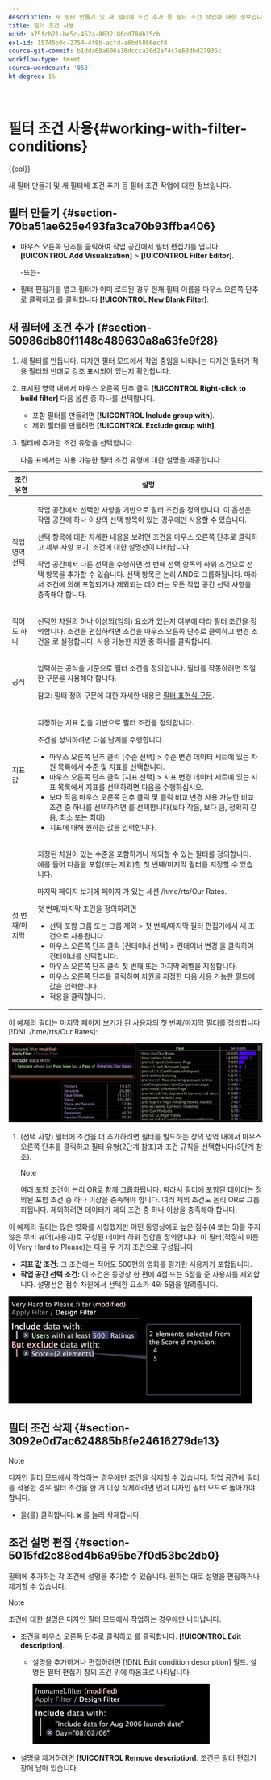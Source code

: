 ```yaml
---
description: 새 필터 만들기 및 새 필터에 조건 추가 등 필터 조건 작업에 대한 정보입니다.
title: 필터 조건 사용
uuid: a75fcb21-be5c-452a-8632-86cd78db15cb
exl-id: 15745b0c-2754-4f8b-acfd-a6bd5886ecf8
source-git-commit: b1dda69a606a16dccca30d2a74c7e63dbd27936c
workflow-type: tm+mt
source-wordcount: '852'
ht-degree: 1%

---
```


# 필터 조건 사용{#working-with-filter-conditions}

{{eol}}

새 필터 만들기 및 새 필터에 조건 추가 등 필터 조건 작업에 대한 정보입니다.

## 필터 만들기 {#section-70ba51ae625e493fa3ca70b93ffba406}

* 마우스 오른쪽 단추를 클릭하여 작업 공간에서 필터 편집기를 엽니다. **[!UICONTROL Add Visualization]** > **[!UICONTROL Filter Editor]**.

   -또는-

* 필터 편집기를 열고 필터가 이미 로드된 경우 현재 필터 이름을 마우스 오른쪽 단추로 클릭하고 를 클릭합니다 **[!UICONTROL New Blank Filter]**.

## 새 필터에 조건 추가 {#section-50986db80f1148c489630a8a63fe9f28}

1. 새 필터를 만듭니다. 디자인 필터 모드에서 작업 중임을 나타내는 디자인 필터가 적용 필터와 반대로 강조 표시되어 있는지 확인합니다.
1. 표시된 영역 내에서 마우스 오른쪽 단추 클릭 **[!UICONTROL Right-click to build filter]** 다음 옵션 중 하나를 선택합니다.

   * 포함 필터를 만들려면 **[!UICONTROL Include group with]**.
   * 제외 필터를 만들려면 **[!UICONTROL Exclude group with]**.

1. 필터에 추가할 조건 유형을 선택합니다.

   다음 표에서는 사용 가능한 필터 조건 유형에 대한 설명을 제공합니다.

<table id="table_3B35B57FF32349F09E91E8256FF1672A"> 
 <thead> 
  <tr> 
   <th colname="col1" class="entry"> 조건 유형 </th> 
   <th colname="col2" class="entry"> 설명 </th> 
  </tr>
 </thead>
 <tbody> 
  <tr> 
   <td colname="col1"> <p>작업 영역 선택 </p> </td> 
   <td colname="col2"> <p>작업 공간에서 선택한 사항을 기반으로 필터 조건을 정의합니다. 이 옵션은 작업 공간에 하나 이상의 선택 항목이 있는 경우에만 사용할 수 있습니다. </p> <p>선택 항목에 대한 자세한 내용을 보려면 조건을 마우스 오른쪽 단추로 클릭하고 <span class="uicontrol"> 세부 사항 보기</span>. 조건에 대한 설명선이 나타납니다. </p> <p>작업 공간에서 다른 선택을 수행하면 첫 번째 선택 항목의 하위 조건으로 선택 항목을 추가할 수 있습니다. 선택 항목은 논리 AND로 그룹화됩니다. 따라서 조건에 의해 포함되거나 제외되는 데이터는 모든 작업 공간 선택 사항을 충족해야 합니다. </p> </td> 
  </tr> 
  <tr> 
   <td colname="col1"> <p>적어도 하나 </p> </td> 
   <td colname="col2">선택한 차원의 하나 이상의(임의) 요소가 있는지 여부에 따라 필터 조건을 정의합니다. 조건을 편집하려면 조건을 마우스 오른쪽 단추로 클릭하고 <span class="uicontrol"> 변경</span> 조건을 로 설정합니다. 사용 가능한 차원 중 하나를 클릭합니다. </td> 
  </tr> 
  <tr> 
   <td colname="col1"> <p>공식 </p> </td> 
   <td colname="col2"> <p>입력하는 공식을 기준으로 필터 조건을 정의합니다. 필터를 작동하려면 적절한 구문을 사용해야 합니다. </p> <p> <p>참고: 필터 정의 구문에 대한 자세한 내용은 <a href="../../../../home/c-get-started/c-qry-lang-syntx/c-syntx-fltr-exp.md#concept-72f2563f809747a2a3cff7ec72462a15"> 필터 표현식 구문</a>. </p> </p> </td> 
  </tr> 
  <tr> 
   <td colname="col1"> <p>지표 값 </p> </td> 
   <td colname="col2"> <p>지정하는 지표 값을 기반으로 필터 조건을 정의합니다. </p> <p>조건을 정의하려면 다음 단계를 수행합니다. 
     <ul id="ul_B69D31258A36460E94535709239CD165"> 
      <li id="li_51317A681E654DD7A9D997DF9F2F22BA">마우스 오른쪽 단추 클릭 <span class="uicontrol"> [수준 선택]</span> &gt; <span class="uicontrol"> 수준 변경</span> 데이터 세트에 있는 차원 목록에서 수준 및 지표를 선택합니다. </li> 
      <li id="li_975E56C335824FDCB988344952DE2E9F">마우스 오른쪽 단추 클릭 <span class="uicontrol"> [지표 선택]</span> &gt; <span class="uicontrol"> 지표 변경</span> 데이터 세트에 있는 지표 목록에서 지표를 선택하려면 다음을 수행하십시오. </li> 
      <li id="li_D00B3AF3D8DE472C9D0E9EABBBCAAF61">보다 작음 마우스 오른쪽 단추 클릭 및 클릭 <span class="uicontrol"> 비교 변경</span> 사용 가능한 비교 조건 중 하나를 선택하려면 를 선택합니다(보다 작음, 보다 큼, 정확히 같음, 최소 또는 최대). </li> 
      <li id="li_3334CE0A0950448590E5442AB243F46B">지표에 대해 원하는 값을 입력합니다. </li> 
     </ul> </p> </td> 
  </tr> 
  <tr> 
   <td colname="col1"> <p>첫 번째/마지막 </p> </td> 
   <td colname="col2"> <p>지정된 차원이 있는 수준을 포함하거나 제외할 수 있는 필터를 정의합니다. 예를 들어 다음을 포함(또는 제외)할 첫 번째/마지막 필터를 지정할 수 있습니다. </p> <p>마지막 페이지 보기에 페이지 가 있는 세션 <span class="filepath"> /hme/rts/Our Rates</span>. </p> <p>첫 번째/마지막 조건을 정의하려면 
     <ul id="ul_5AD916DA093844B8AC70127B1EB9BFC8"> 
      <li id="li_AB9FF22ADC8843A79856FED60B9478FA">선택 <span class="uicontrol"> 포함 그룹</span> 또는 <span class="uicontrol"> 그룹 제외</span> &gt; <span class="uicontrol"> 첫 번째/마지막</span> 필터 편집기에서 새 조건으로 사용됩니다. </li> 
      <li id="li_92F536FCC2A74DDE97F66C6C45ACC3DC">마우스 오른쪽 단추 클릭 <span class="uicontrol"> [컨테이너 선택]</span> &gt; <span class="uicontrol"> 컨테이너 변경</span> 을 클릭하여 컨테이너를 선택합니다. </li> 
      <li id="li_1E5DBE04ABC74D84B7C0EF6886CDB5DC">마우스 오른쪽 단추 클릭 <span class="uicontrol"> 첫 번째</span> 또는 <span class="uicontrol"> 마지막</span> 레벨을 지정합니다. </li> 
      <li id="li_8B73EBF5D06E4513B5F0376EB2805D1C">마우스 오른쪽 단추를 클릭하여 차원을 지정한 다음 사용 가능한 필드에 값을 입력합니다. </li> 
      <li id="li_A9E02EF6C6004DDF9B00EB853B6E54EE"><span class="uicontrol">적용</span>을 클릭합니다. </li> 
     </ul> </p> </td> 
  </tr> 
 </tbody> 
</table>

이 예제의 필터는 마지막 페이지 보기가 된 사용자의 첫 번째/마지막 필터를 정의합니다 [!DNL /hme/rts/Our Rates]:

![](assets/client-fil2.png)

1. (선택 사항) 필터에 조건을 더 추가하려면 필터를 빌드하는 창의 영역 내에서 마우스 오른쪽 단추를 클릭하고 필터 유형(2단계 참조)과 조건 규칙을 선택합니다(3단계 참조).

   >[!NOTE]
   >
   >여러 포함 조건이 논리 OR로 함께 그룹화됩니다. 따라서 필터에 포함된 데이터는 정의된 포함 조건 중 하나 이상을 충족해야 합니다. 여러 제외 조건도 논리 OR로 그룹화됩니다. 제외하려면 데이터가 제외 조건 중 하나 이상을 충족해야 합니다.

이 예제의 필터는 많은 영화를 시청했지만 어떤 동영상에도 높은 점수(4 또는 5)를 주지 않은 무비 뷰어(사용자)로 구성된 데이터 하위 집합을 정의합니다. 이 필터(적절히 이름이 Very Hard to Please)는 다음 두 가지 조건으로 구성됩니다.

* **지표 값 조건:** 그 조건에는 적어도 500편의 영화를 평가한 사용자가 포함됩니다.
* **작업 공간 선택 조건:** 이 조건은 동영상 한 편에 4점 또는 5점을 준 사용자를 제외합니다. 설명선은 점수 차원에서 선택한 요소가 4와 5임을 알려줍니다.

![](assets/vis_FilterEditor_ExampleMovies.png)

## 필터 조건 삭제 {#section-3092e0d7ac624885b8fe24616279de13}

>[!NOTE]
>
>디자인 필터 모드에서 작업하는 경우에만 조건을 삭제할 수 있습니다. 작업 공간에 필터를 적용한 경우 필터 조건을 한 개 이상 삭제하려면 먼저 디자인 필터 모드로 돌아가야 합니다.

* 을(를) 클릭합니다. **x** 를 눌러 삭제합니다.

## 조건 설명 편집 {#section-5015fd2c88ed4b6a95be7f0d53be2db0}

필터에 추가하는 각 조건에 설명을 추가할 수 있습니다. 원하는 대로 설명을 편집하거나 제거할 수 있습니다.

>[!NOTE]
>
>조건에 대한 설명은 디자인 필터 모드에서 작업하는 경우에만 나타납니다.

* 조건을 마우스 오른쪽 단추로 클릭하고 를 클릭합니다. **[!UICONTROL Edit description]**.

   * 설명을 추가하거나 편집하려면 [!DNL Edit condition description] 필드. 설명은 필터 편집기 창의 조건 위에 따옴표로 나타납니다.

      ![](assets/vis_FilterEditor_ConditionDescription.png)

* 설명을 제거하려면 **[!UICONTROL Remove description]**. 조건은 필터 편집기 창에 남아 있습니다.

